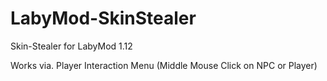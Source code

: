 # LabyMod-SkinStealer
Skin-Stealer for LabyMod 1.12

Works via. Player Interaction Menu (Middle Mouse Click on NPC or Player)
